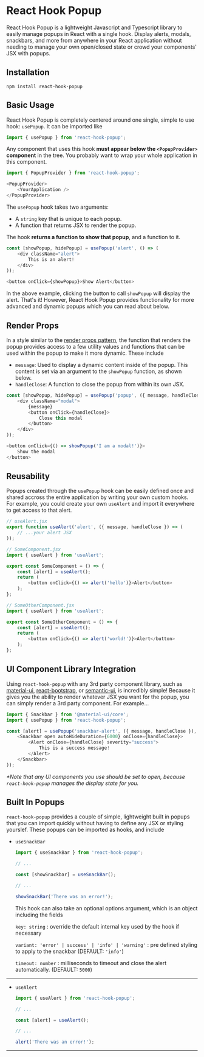 # React Hook Popup

React Hook Popup is a lightweight Javascript and Typescript library to easily manage popups in React with a single hook. Display alerts, modals, snackbars, and more from anywhere in your React application without needing to manage your own open/closed state or crowd your components' JSX with popups.

## Installation

```
npm install react-hook-popup
```

## Basic Usage
React Hook Popup is completely centered around one single, simple to use hook: `usePopup`. It can be imported like

```javascript
import { usePopup } from 'react-hook-popup';
```

Any component that uses this hook __must appear below the `<PopupProvider>` component__ in the tree. You probably want to wrap your whole application in this component.

```javascript
import { PopupProvider } from 'react-hook-popup';
```
```javascript
<PopupProvider>
    <YourApplication />
</PopupProvider>
```

The `usePopup` hook takes two arguments: 
- A `string` key that is unique to each popup.
- A function that returns JSX to render the popup.

The hook __returns a function to show that popup__, and a function to it.

```javascript
const [showPopup, hidePopup] = usePopup('alert', () => (
    <div className="alert">
        This is an alert!
    </div>
));
```

```javascript
<button onClick={showPopup}>Show Alert</button>
```

In the above example, clicking the button to call `showPopup` will display the alert. That's it! However, React Hook Popup provides functionality for more advanced and dynamic popups which you can read about below.

## Render Props
In a style similar to the [render props pattern](https://reactjs.org/docs/render-props.html), the function that renders the popup provides access to a few utility values and functions that can be used within the popup to make it more dynamic. These include

- `message`: Used to display a dynamic content inside of the popup. This content is set via an argument to the `showPopup` function, as shown below.
- `handleClose`: A function to close the popup from within its own JSX.

```javascript
const [showPopup, hidePopup] = usePopup('popup', ({ message, handleClose }) => (
    <div className="modal">
        {message}
        <button onClick={handleClose}>
            Close this modal
        </button>
    </div>
));
```
```javascript
<button onClick={() => showPopup('I am a modal!')}>
    Show the modal
</button>
```

## Reusability
Popups created through the `usePopup` hook can be easily defined once and shared accross the entire application by writing your own custom hooks. For example, you could create your own `useAlert` and import it everywhere to get access to that alert.
```javascript
// useAlert.jsx
export function useAlert('alert', ({ message, handleClose }) => (
    // ...your alert JSX
));
```
```javascript
// SomeComponent.jsx
import { useAlert } from 'useAlert';

export const SomeComponent = () => {
    const [alert] = useAlert();
    return (
        <button onClick={() => alert('hello')}>Alert</button>
    );
};
```
```javascript
// SomeOtherComponent.jsx
import { useAlert } from 'useAlert';

export const SomeOtherComponent = () => {
    const [alert] = useAlert();
    return (
        <button onClick={() => alert('world!')}>Alert</button>
    );
};
```

## UI Component Library Integration
Using `react-hook-popup` with any 3rd party component library, such as [material-ui](), [react-bootstrap](), or [semantic-ui](), is incredibly simple! Because it gives you the ability to render whatever JSX you want for the popup, you can simply render a 3rd party component. For example...
```javascript
import { Snackbar } from '@material-ui/core';
import { usePopup } from 'react-hook-popup';
```
```javascript
const [alert] = usePopup('snackbar-alert', ({ message, handleClose }), () => (
    <Snackbar open autoHideDuration={6000} onClose={handleClose}>
        <Alert onClose={handleClose} severity="success">
            This is a success message!
        </Alert>
    </Snackbar>
));
```
_*Note that any UI components you use should be set to open, because `react-hook-popup` manages the display state for you._

## Built In Popups
`react-hook-popup` provides a couple of simple, lightweight built in popups that you can import quickly without having to define any JSX or styling yourslef. These popups can be imported as hooks, and include

- `useSnackBar`
    ```javascript
    import { useSnackBar } from 'react-hook-popup';

    // ...

    const [showSnackbar] = useSnackBar();

    // ...

    showSnackBar('There was an error!');
    ```
    This hook can also take an optional options argument, which is an object including the fields

    `key: string` : override the default internal key used by the hook if necessary

    `variant: 'error' | success' | 'info' | 'warning'` : pre defined styling to apply to the snackbar (DEFAULT: `'info'`)

    `timeout: number` : milliseconds to timeout and close the alert automatically. (DEFAULT: `5000`)

---

- `useAlert`
    ```javascript
    import { useAlert } from 'react-hook-popup';

    // ...

    const [alert] = useAlert();

    // ...

    alert('There was an error!');
    ```

---

